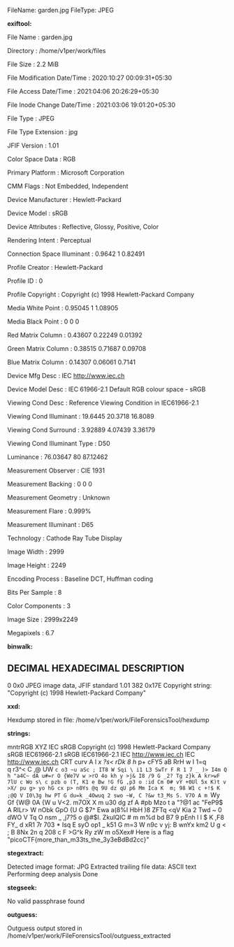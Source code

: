 FileName: garden.jpg
FileType: JPEG

**exiftool:** 

File Name                       : garden.jpg

Directory                       : /home/v1per/work/files

File Size                       : 2.2 MiB

File Modification Date/Time     : 2020:10:27 00:09:31+05:30

File Access Date/Time           : 2021:04:06 20:26:29+05:30

File Inode Change Date/Time     : 2021:03:06 19:01:20+05:30

File Type                       : JPEG

File Type Extension             : jpg

JFIF Version                    : 1.01

Color Space Data                : RGB

Primary Platform                : Microsoft Corporation

CMM Flags                       : Not Embedded, Independent

Device Manufacturer             : Hewlett-Packard

Device Model                    : sRGB

Device Attributes               : Reflective, Glossy, Positive, Color

Rendering Intent                : Perceptual

Connection Space Illuminant     : 0.9642 1 0.82491

Profile Creator                 : Hewlett-Packard

Profile ID                      : 0

Profile Copyright               : Copyright (c) 1998 Hewlett-Packard Company

Media White Point               : 0.95045 1 1.08905

Media Black Point               : 0 0 0

Red Matrix Column               : 0.43607 0.22249 0.01392

Green Matrix Column             : 0.38515 0.71687 0.09708

Blue Matrix Column              : 0.14307 0.06061 0.7141

Device Mfg Desc                 : IEC http://www.iec.ch

Device Model Desc               : IEC 61966-2.1 Default RGB colour space - sRGB

Viewing Cond Desc               : Reference Viewing Condition in IEC61966-2.1

Viewing Cond Illuminant         : 19.6445 20.3718 16.8089

Viewing Cond Surround           : 3.92889 4.07439 3.36179

Viewing Cond Illuminant Type    : D50

Luminance                       : 76.03647 80 87.12462

Measurement Observer            : CIE 1931

Measurement Backing             : 0 0 0

Measurement Geometry            : Unknown

Measurement Flare               : 0.999%

Measurement Illuminant          : D65

Technology                      : Cathode Ray Tube Display

Image Width                     : 2999

Image Height                    : 2249

Encoding Process                : Baseline DCT, Huffman coding

Bits Per Sample                 : 8

Color Components                : 3

Image Size                      : 2999x2249

Megapixels                      : 6.7



**binwalk:** 



DECIMAL       HEXADECIMAL     DESCRIPTION
--------------------------------------------------------------------------------
0             0x0             JPEG image data, JFIF standard 1.01
382           0x17E           Copyright string: "Copyright (c) 1998 Hewlett-Packard Company"


**xxd:**

Hexdump stored in file: /home/v1per/work/FileForensicsTool/hexdump

**strings:** 

mntrRGB XYZ
IEC sRGB
Copyright (c) 1998 Hewlett-Packard Company
sRGB IEC61966-2.1
sRGB IEC61966-2.1
IEC http://www.iec.ch
IEC http://www.iec.ch
CRT curv
A l
_x ?s<
rDk 8
h_ p+
cFY5 aB
RrH w
I 1=q\
q r3^<
C ,@
UW `c
o3 ~u
aSc ;
IT8 W
Sqi \
i1 L3
SwTr F
R 1	7
_ )>
I4m Q
h "a4C~
dA u#=r
O {We7V
w >rO
4o kh
y >j&
I8 /9
G _2?
Tg z}k
A kr>wF
7lU c
Wo s\
c pzb
o (T,
K1 e
Bw !G
fG ,p3
o :id
Cm 0#
vY +0Ul
5x K)t
v >X/
pu g>
yo hG
cx p>
n0Ys @q
9U dz
qU p6
Mm Ica
K  m;
98 W1
c +!$
K ;@Q
V I0\3g
hw PT
G du=k
_4Owuq 2
swo ~W,
C ?&w
t3_Ms S.
V7O A
m `Wy
Gf {W@
0A {W
u V<2.
m7OX X
m u30
dg zf
A #pb
Mzo t
a "?@1
ac "FeP9$
A RILr>
W nObk
GpO {U
G $7^
Ewa a(8%I
HbH )8
ZFTq <qV
Kia 2
Twd ~
0 dWO
V 	Tq
O nsm
_ ,j7?5
o @#$I.
ZkulQIC #
m m%d
bd B7
9 pEnh
l l	$
K ,F8
FY_ d
xR1 7r
703 *
Isq E
syO op1
_ k51
G m=3
W n9c
v yj:
B wnYx
km2 U
g <	;
B 8Nx
2n q
208 c
F >G^k
Ry zW
m o5Xex#
Here is a flag "picoCTF{more_than_m33ts_the_3y3eBdBd2cc}"

**stegextract:**


Detected image format: JPG
Extracted trailing file data:  ASCII text
Performing deep analysis
Done


**stegseek:**

No valid passphrase found


**outguess:**

Outguess output stored in /home/v1per/work/FileForensicsTool/outguess_extracted

